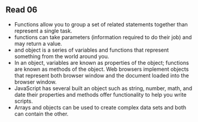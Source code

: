## Read 06


* Functions allow you to group a set of related statements together than represent a single task. 
* functions can take parameters (information required to do their job) and may return a value. 
* and object is a series of variables and functions that represent something from the world around you.
* In an object, variables are known as properties of the object; functions are known as methods of the object.
Web browsers implement objects that represent both browser window and the document loaded into the browser window.
* JavaScript has several built an object such as string, number, math, and date their properties and methods offer functionality to help you write scripts.
* Arrays and objects can be used to create complex data sets and both can contain the other. 